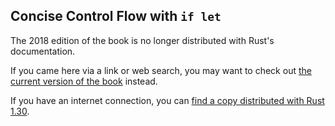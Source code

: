 ## Concise Control Flow with `if let`

The 2018 edition of the book is no longer distributed with Rust's documentation.

If you came here via a link or web search, you may want to check out [the current
version of the book](../ch06-03-if-let.md) instead.

If you have an internet connection, you can [find a copy distributed with
Rust
1.30](https://doc.rust-lang.org/1.30.0/book/2018-edition/ch06-03-if-let.html).